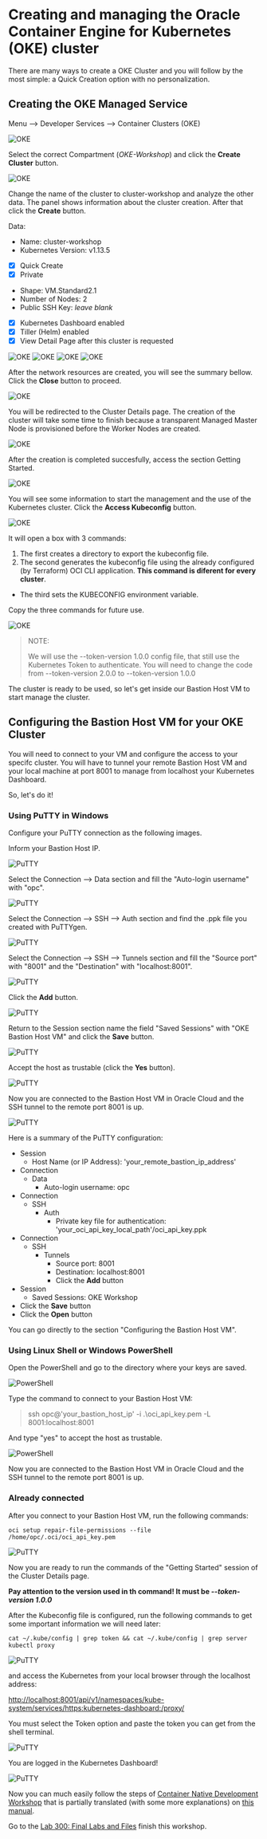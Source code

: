 # Creating and managing the Oracle Container Engine for Kubernetes (OKE) cluster

There are many ways to create a OKE Cluster and you will follow by the most simple: a Quick Creation option with no personalization.

## Creating the OKE Managed Service

Menu --> Developer Services --> Container Clusters (OKE)

![OKE](images/oke01.png)

Select the correct Compartment (*OKE-Workshop*) and click the **Create Cluster** button.

![OKE](images/oke02.png)

Change the name of the cluster to cluster-workshop and analyze the other data. The panel shows information about the cluster creation. After that click the **Create** button.

Data:

* Name: cluster-workshop
* Kubernetes Version: v1.13.5
* [x] Quick Create
* [x] Private
* Shape: VM.Standard2.1
* Number of Nodes: 2
* Public SSH Key: *leave blank*
* [x] Kubernetes Dashboard enabled
* [x] Tiller (Helm) enabled
* [x] View Detail Page after this cluster is requested

![OKE](images/oke03.png)
![OKE](images/oke04-1.png)
![OKE](images/oke04-2.png)
![OKE](images/oke05.png)

After the network resources are created, you will see the summary bellow. Click the **Close** button to proceed.

![OKE](images/oke06.png)

You will be redirected to the Cluster Details page. The creation of the cluster will take some time to finish because a transparent Managed Master Node is provisioned before the Worker Nodes are created.

![OKE](images/oke07.png)

After the creation is completed succesfully, access the section Getting Started.

![OKE](images/oke08.png)

You will see some information to start the management and the use of the Kubernetes cluster. Click the **Access Kubeconfig** button.

![OKE](images/oke09.png)

It will open a box with 3 commands:

1. The first creates a directory to export the kubeconfig file.
2. The second generates the kubeconfig file using the already configured (by Terraform) OCI CLI application. **This command is diferent for every cluster**.

* The third sets the KUBECONFIG environment variable.

Copy the three commands for future use.

![OKE](images/oke10.png)

> NOTE:
>
> We will use the --token-version 1.0.0 config file, that still use the Kubernetes Token to authenticate.
> You will need to change the code from --token-version 2.0.0 to --token-version 1.0.0
> 

The cluster is ready to be used, so let's get inside our Bastion Host VM to start manage the cluster.

## Configuring the Bastion Host VM for your OKE Cluster

You will need to connect to your VM and configure the access to your specifc cluster. You will have to tunnel your remote Bastion Host VM and your local machine at port 8001 to manage from localhost your Kubernetes Dashboard.

So, let's do it!

### Using PuTTY in Windows

Configure your PuTTY connection as the following images.

Inform your Bastion Host IP.

![PuTTY](images/putty01.png)

Select the Connection --> Data section and fill the "Auto-login username" with "opc".

![PuTTY](images/putty02.png)

Select the Connection --> SSH --> Auth section and find the .ppk file you created with PuTTYgen.

![PuTTY](images/putty03.png)

Select the Connection --> SSH --> Tunnels section and fill the "Source port" with "8001" and the "Destination" with "localhost:8001".

![PuTTY](images/putty04.png)

Click the **Add** button.

![PuTTY](images/putty05.png)

Return to the Session section name the field "Saved Sessions" with "OKE Bastion Host VM" and click the **Save** button.

![PuTTY](images/putty06.png)

Accept the host as trustable (click the **Yes** button).

![PuTTY](images/putty07.png)

Now you are connected to the Bastion Host VM in Oracle Cloud and the SSH tunnel to the remote port 8001 is up.

![PuTTY](images/putty08.png)

Here is a summary of the PuTTY configuration:
  * Session
    * Host Name (or IP Address): 'your_remote_bastion_ip_address'
  * Connection
    * Data
      * Auto-login username: opc
  * Connection
    * SSH
      * Auth
        * Private key file for authentication: 'your_oci_api_key_local_path'/oci_api_key.ppk
  * Connection
    * SSH
      * Tunnels
        * Source port: 8001
        * Destination: localhost:8001
        * Click the **Add** button
  * Session
    * Saved Sessions: OKE Workshop
  * Click the **Save** button
  * Click the **Open** button

You can go directly to the section "Configuring the Bastion Host VM".

### Using Linux Shell or Windows PowerShell

Open the PowerShell and go to the directory where your keys are saved.

![PowerShell](images/powershell01.png)

Type the command to connect to your Bastion Host VM:

>
> ssh opc@'your_bastion_host_ip' -i .\oci_api_key.pem -L 8001:localhost:8001
>

And type "yes" to accept the host as trustable.

![PowerShell](images/powershell02.png)

Now you are connected to the Bastion Host VM in Oracle Cloud and the SSH tunnel to the remote port 8001 is up.

### Already connected

After you connect to your Bastion Host VM, run the following commands:

    oci setup repair-file-permissions --file /home/opc/.oci/oci_api_key.pem

![PuTTY](images/puttycli01.png)

Now you are ready to run the commands of the "Getting Started" session of the Cluster Details page.

**Pay attention to the version used in th command! It must be *--token-version 1.0.0***

After the Kubeconfig file is configured, run the following commands to get some important information we will need later:

    cat ~/.kube/config | grep token && cat ~/.kube/config | grep server
    kubectl proxy

![PuTTY](images/puttycli02.png)

and access the Kubernetes from your local browser through the localhost address:

<http://localhost:8001/api/v1/namespaces/kube-system/services/https:kubernetes-dashboard:/proxy/>

You must select the Token option and paste the token you can get from the shell terminal.

![PuTTY](images/dash01.png)

You are logged in the Kubernetes Dashboard!

![PuTTY](images/dash02.png)

Now you can much easily follow the steps of [Container Native Development Workshop](https://oracle.github.io/learning-library/workshops/container-native-development/?version=Virtual+Box&page=LabGuide100.md) that is partially translated (with some more explanations) on [this manual](https://www.manula.com/manuals/hoshikawa-cristiano/devops-containers/1/pt/topic/devops-com-oracle-container-pipelines).

Go to the [Lab 300: Final Labs and Files](https://github.com/diogoshibata/terraform-bastion/blob/master/Lab%20300/lab300.md) finish this workshop.
